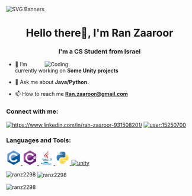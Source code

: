 ![SVG Banners](https://svg-banners.vercel.app/api?type=luminance&text1=%20&width=1200&height=400)
<h1 align="center">Hello there👋, I'm Ran Zaaroor</h1>
<h3 align="center">I'm a CS Student from Israel</h3>
<img align="right" alt="Coding" width="400" src="https://thumbs.gfycat.com/ExemplaryFairFeline-max-1mb.gif">



- 🔭 I’m currently working on **Some Unity projects**

- 💬 Ask me about **Java/Python.**

- 📫 How to reach me **Ran.zaaroor@gmail.com**

<h3 align="left">Connect with me:</h3>
<p align="left">
<a href="https://linkedin.com/in/https://www.linkedin.com/in/ran-zaaroor-931508201/" target="blank"><img align="center" src="https://raw.githubusercontent.com/rahuldkjain/github-profile-readme-generator/master/src/images/icons/Social/linked-in-alt.svg" alt="https://www.linkedin.com/in/ran-zaaroor-931508201/" height="30" width="40" /></a>
<a href="https://stackoverflow.com/users/user:15250700" target="blank"><img align="center" src="https://raw.githubusercontent.com/rahuldkjain/github-profile-readme-generator/master/src/images/icons/Social/stack-overflow.svg" alt="user:15250700" height="30" width="40" /></a>
</p>

<h3 align="left">Languages and Tools:</h3>
<p align="left"> <a href="https://www.cprogramming.com/" target="_blank" rel="noreferrer"> <img src="https://raw.githubusercontent.com/devicons/devicon/master/icons/c/c-original.svg" alt="c" width="40" height="40"/> </a> <a href="https://www.w3schools.com/cs/" target="_blank" rel="noreferrer"> <img src="https://raw.githubusercontent.com/devicons/devicon/master/icons/csharp/csharp-original.svg" alt="csharp" width="40" height="40"/> </a> <a href="https://www.java.com" target="_blank" rel="noreferrer"> <img src="https://raw.githubusercontent.com/devicons/devicon/master/icons/java/java-original.svg" alt="java" width="40" height="40"/> </a> <a href="https://www.python.org" target="_blank" rel="noreferrer"> <img src="https://raw.githubusercontent.com/devicons/devicon/master/icons/python/python-original.svg" alt="python" width="40" height="40"/> </a> <a href="https://unity.com/" target="_blank" rel="noreferrer"> <img src="https://www.vectorlogo.zone/logos/unity3d/unity3d-icon.svg" alt="unity" width="40" height="40"/> </a> </p>

<p><img align="left" src="https://github-readme-stats.vercel.app/api/top-langs?username=ranz2298&show_icons=true&locale=en&layout=compact" alt="ranz2298" /></p>

<p>&nbsp;<img align="center" src="https://github-readme-stats.vercel.app/api?username=ranz2298&show_icons=true&locale=en" alt="ranz2298" /></p>

<p><img align="center" src="https://github-readme-streak-stats.herokuapp.com/?user=ranz2298&" alt="ranz2298" /></p>
